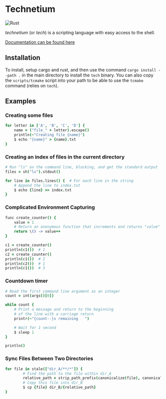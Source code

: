 # Technetium

![Rust](https://github.com/Torrencem/technetium/workflows/Rust/badge.svg?event=push)

_technetium_ (or _tech_) is a scripting language with easy access to the shell.

[Documentation can be found here](https://matthewtorrence.com/technetium/)

## Installation

To install, setup cargo and rust, and then use the command ``cargo install --path .`` in the main directory to install the ``tech`` binary. You can also copy the ``scripts/tcmake`` script into your path to be able to use the ``tcmake`` command (relies on ``tech``).


## Examples

### Creating some files

```coffeescript
for letter in ['A', 'B', 'C', 'D'] {
	name = ("file_" + letter).escape()
	println(~"Creating file {name}")
	$ echo "{name}" > {name}.txt
}
```

### Creating an index of files in the current directory

```coffeescript
# Run "ls" on the command line, blocking, and get the standard output
files = sh("ls").stdout()

for line in files.lines() {  # For each line in the string
	# Append the line to index.txt
	$ echo {line} >> index.txt
}

```

### Complicated Environment Capturing

```coffeescript
func create_counter() {
    value = 1
    # Return an anonymous function that increments and returns "value"
    return \() -> value++
}

c1 = create_counter()
println(c1())  # 1
c2 = create_counter()
println(c1())  # 2
println(c2())  # 1
println(c1())  # 3
```

### Countdown timer

```coffeescript
# Read the first command line argument as an integer
count = int(args()[0])

while count {
    # Print a message and return to the beginning
    # of the line with a carriage return
    printr(~"{count--}s remaining   ")

    # Wait for 1 second
    $ sleep 1
}

println()
```

### Sync Files Between Two Directories

```coffeescript
for file in stale(["dir_A/**/*"]) {
        # Find the path to the file within dir_A
        relative_path = strip_path_prefix(canonicalize(file), canonicalize("dir_A"))
        # Copy this file into dir_B
        $ cp {file} dir_B/{relative_path}
}
```